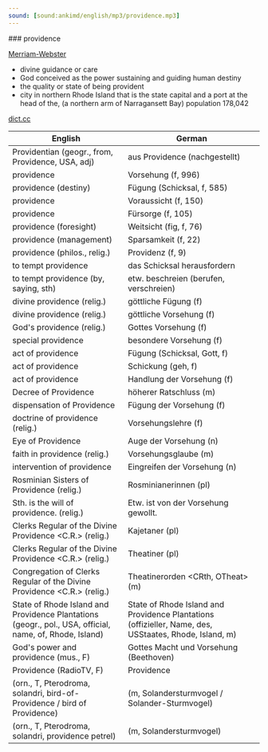```yaml
---
sound: [sound:ankimd/english/mp3/providence.mp3]
---
```


\### providence

[Merriam-Webster](https://www.merriam-webster.com/dictionary/providence)

- divine guidance or care
- God conceived as the power sustaining and guiding human destiny
- the quality or state of being provident
- city in northern Rhode Island that is the state capital and a port at the head of the, (a northern arm of Narragansett Bay) population 178,042

[dict.cc](https://www.dict.cc/providence)

| English        | German       |
| -------------- | ------------ |
| Providentian (geogr., from, Providence, USA, adj) | aus Providence (nachgestellt) |
| providence | Vorsehung (f, 996) |
| providence (destiny) | Fügung (Schicksal, f, 585) |
| providence | Voraussicht (f, 150) |
| providence | Fürsorge (f, 105) |
| providence (foresight) | Weitsicht (fig, f, 76) |
| providence (management) | Sparsamkeit (f, 22) |
| providence (philos., relig.) | Providenz (f, 9) |
| to tempt providence | das Schicksal herausfordern |
| to tempt providence (by, saying, sth) | etw. beschreien (berufen, verschreien) |
| divine providence (relig.) | göttliche Fügung (f) |
| divine providence (relig.) | göttliche Vorsehung (f) |
| God's providence (relig.) | Gottes Vorsehung (f) |
| special providence | besondere Vorsehung (f) |
| act of providence | Fügung (Schicksal, Gott, f) |
| act of providence | Schickung (geh, f) |
| act of providence | Handlung der Vorsehung (f) |
| Decree of Providence | höherer Ratschluss (m) |
| dispensation of Providence | Fügung der Vorsehung (f) |
| doctrine of providence (relig.) | Vorsehungslehre (f) |
| Eye of Providence | Auge der Vorsehung (n) |
| faith in providence (relig.) | Vorsehungsglaube (m) |
| intervention of providence | Eingreifen der Vorsehung (n) |
| Rosminian Sisters of Providence (relig.) | Rosminianerinnen (pl) |
| Sth. is the will of providence. (relig.) | Etw. ist von der Vorsehung gewollt. |
| Clerks Regular of the Divine Providence <C.R.> (relig.) | Kajetaner (pl) |
| Clerks Regular of the Divine Providence <C.R.> (relig.) | Theatiner (pl) |
| Congregation of Clerks Regular of the Divine Providence <C.R.> (relig.) | Theatinerorden <CRth, OTheat> (m) |
| State of Rhode Island and Providence Plantations (geogr., pol., USA, official, name, of, Rhode, Island) | State of Rhode Island and Providence Plantations (offizieller, Name, des, USStaates, Rhode, Island, m) |
| God's power and providence (mus., F) | Gottes Macht und Vorsehung (Beethoven) |
| Providence (RadioTV, F) | Providence |
|  (orn., T, Pterodroma, solandri, bird-of-Providence / bird of Providence) |  (m, Solandersturmvogel / Solander-Sturmvogel) |
|  (orn., T, Pterodroma, solandri, providence petrel) |  (m, Solandersturmvogel) |
